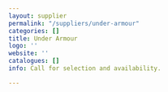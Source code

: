 ```yaml
---
layout: supplier
permalink: "/suppliers/under-armour"
categories: []
title: Under Armour
logo: ''
website: ''
catalogues: []
info: Call for selection and availability.

---
```

